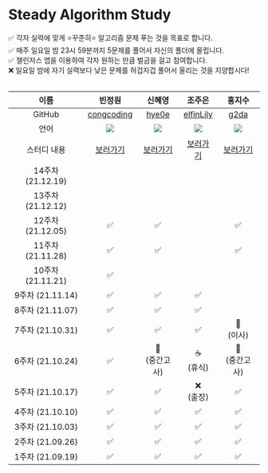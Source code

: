 # Steady Algorithm Study
✅ 각자 실력에 맞게 ⭐꾸준히⭐ 알고리즘 문제 푸는 것을 목표로 합니다.  
✅ 매주 일요일 밤 23시 59분까지 5문제를 풀어서 자신의 폴더에 올립니다.  
✅ 챌린저스 앱을 이용하여 각자 원하는 만큼 벌금을 걸고 참여합니다.  
❌ 일요일 밤에 자기 실력보다 낮은 문제를 허겁지겁 풀어서 올리는 것을 지양합시다!  
<br />

이름 | 빈정원 | 신혜영 | 조주은 | 홍지수
:-: | :-: | :-: | :-: | :-:
GitHub | [congcoding](https://github.com/congcoding) | [hye0e](https://github.com/hye0e) | [elfinLily](https://github.com/elfinLily) | [g2da](https://github.com/g2da)
언어 | <img src="https://img.shields.io/badge/Java-007396?style=flat-square&logo=Java&logoColor=white" /> | <img src="https://img.shields.io/badge/Python-3766AB?style=flat-square&logo=Python&logoColor=white"/> | <img src="https://img.shields.io/badge/C%23-239120?style=flat-square&logo=csharp&logoColor=white" /> | <img src="https://img.shields.io/badge/Python-3766AB?style=flat-square&logo=Python&logoColor=white"/>
스터디 내용 | [보러가기](https://github.com/congcoding/ProgrammersStudy/tree/main/%EB%B9%88%EC%A0%95%EC%9B%90) | [보러가기](https://github.com/congcoding/ProgrammersStudy/tree/main/%EC%8B%A0%ED%98%9C%EC%98%81) | [보러가기](https://github.com/congcoding/ProgrammersStudy/tree/main/%EC%A1%B0%EC%A3%BC%EC%9D%80) | [보러가기](https://github.com/congcoding/ProgrammersStudy/tree/main/%ED%99%8D%EC%A7%80%EC%88%98)
14주차 (21.12.19) |  |  |  |
13주차 (21.12.12) |  |  |  |
12주차 (21.12.05) | ✅ | ✅ |  | ✅
11주차 (21.11.28) | ✅ | ✅ |  | ✅
10주차 (21.11.21) | ✅ |  |  |
9주차 (21.11.14) | ✅ | ✅ | ✅ | 
8주차 (21.11.07) | ✅ | ✅ | ✅ | 
7주차 (21.10.31) | ✅ | ✅ | ✅ | 🚚 <br /> (이사)
6주차 (21.10.24) | ✅ | 📝 <br /> (중간고사) | ☕ <br /> (휴식) | 📝 <br /> (중간고사)
5주차 (21.10.17) | ✅ | ✅ | ❌ <br /> (출장) | ✅
4주차 (21.10.10) | ✅ | ✅ | ✅ | ✅
3주차 (21.10.03) | ✅ | ✅ | ✅ | ✅
2주차 (21.09.26) | ✅ | ✅ | ✅ | ✅
1주차 (21.09.19) | ✅ | ✅ | ✅ | ✅
